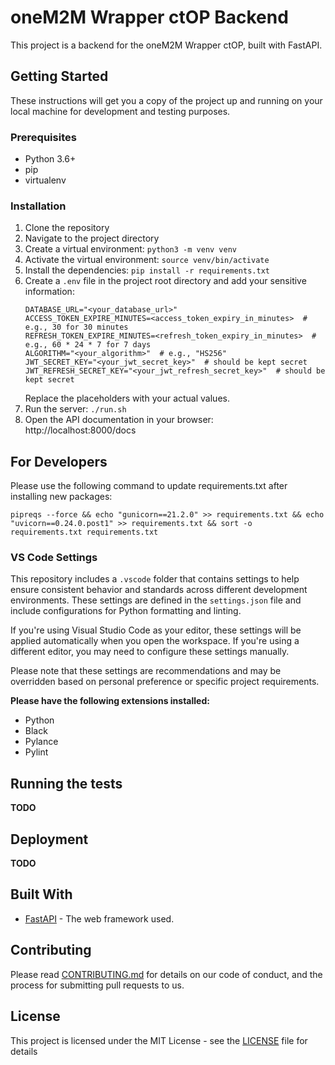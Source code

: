 # oneM2M Wrapper ctOP Backend

This project is a backend for the oneM2M Wrapper ctOP, built with FastAPI.

## Getting Started

These instructions will get you a copy of the project up and running on your local machine for development and testing purposes.

### Prerequisites

- Python 3.6+
- pip
- virtualenv

### Installation

1. Clone the repository
2. Navigate to the project directory
3. Create a virtual environment: `python3 -m venv venv`
4. Activate the virtual environment: `source venv/bin/activate`
5. Install the dependencies: `pip install -r requirements.txt`
6. Create a `.env` file in the project root directory and add your sensitive information:
   ```env
   DATABASE_URL="<your_database_url>"
   ACCESS_TOKEN_EXPIRE_MINUTES=<access_token_expiry_in_minutes>  # e.g., 30 for 30 minutes
   REFRESH_TOKEN_EXPIRE_MINUTES=<refresh_token_expiry_in_minutes>  # e.g., 60 * 24 * 7 for 7 days
   ALGORITHM="<your_algorithm>"  # e.g., "HS256"
   JWT_SECRET_KEY="<your_jwt_secret_key>"  # should be kept secret
   JWT_REFRESH_SECRET_KEY="<your_jwt_refresh_secret_key>"  # should be kept secret
    ```
    Replace the placeholders with your actual values. 
7. Run the server: `./run.sh`
8. Open the API documentation in your browser: http://localhost:8000/docs

## For Developers
Please use the following command to update requirements.txt after installing new packages:
```
pipreqs --force && echo "gunicorn==21.2.0" >> requirements.txt && echo "uvicorn==0.24.0.post1" >> requirements.txt && sort -o requirements.txt requirements.txt
```

### VS Code Settings

This repository includes a `.vscode` folder that contains settings to help ensure consistent behavior and standards across different development environments. These settings are defined in the `settings.json` file and include configurations for Python formatting and linting.

If you're using Visual Studio Code as your editor, these settings will be applied automatically when you open the workspace. If you're using a different editor, you may need to configure these settings manually.

Please note that these settings are recommendations and may be overridden based on personal preference or specific project requirements.

**Please have the following extensions installed:**
- Python
- Black
- Pylance
- Pylint

## Running the tests

**TODO**

## Deployment

**TODO**

## Built With

- [FastAPI](https://fastapi.tiangolo.com/) - The web framework used.

## Contributing

Please read [CONTRIBUTING.md](CONTRIBUTING.md) for details on our code of conduct, and the process for submitting pull requests to us.

## License

This project is licensed under the MIT License - see the [LICENSE](./LICENSE) file for details
